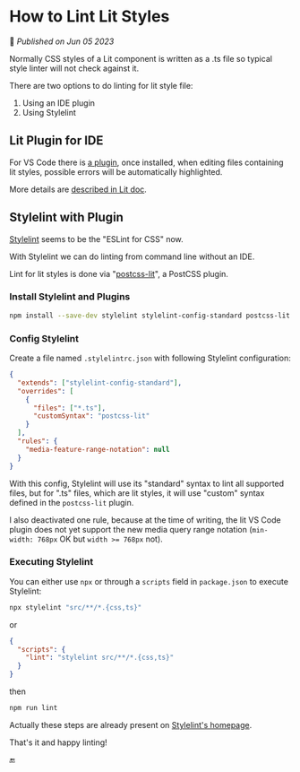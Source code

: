 # How to Lint Lit Styles

📅 _Published on Jun 05 2023_

Normally CSS styles of a Lit component is written as a .ts file so typical style linter will not check against it.

There are two options to do linting for lit style file:

1. Using an IDE plugin
2. Using Stylelint

## Lit Plugin for IDE

For VS Code there is [a plugin](https://marketplace.visualstudio.com/items?itemName=runem.lit-plugin), once installed, when editing files containing lit styles, possible errors will be automatically highlighted.

More details are [described in Lit doc](https://lit.dev/docs/tools/development/#lit-plugin).

## Stylelint with Plugin

[Stylelint](https://stylelint.io/) seems to be the "ESLint for CSS" now.

With Stylelint we can do linting from command line without an IDE.

Lint for lit styles is done via "[postcss-lit](https://www.npmjs.com/package/postcss-lit)", a PostCSS plugin.

### Install Stylelint and Plugins

```bash
npm install --save-dev stylelint stylelint-config-standard postcss-lit
```

### Config Stylelint

Create a file named `.stylelintrc.json` with following Stylelint configuration:

```json
{
  "extends": ["stylelint-config-standard"],
  "overrides": [
    {
      "files": ["*.ts"],
      "customSyntax": "postcss-lit"
    }
  ],
  "rules": {
    "media-feature-range-notation": null
  }
}
```

With this config, Stylelint will use its "standard" syntax to lint all supported files, but for ".ts" files, which are lit styles, it will use "custom" syntax defined in the `postcss-lit` plugin.

I also deactivated one rule, because at the time of writing, the lit VS Code plugin does not yet support the new media query range notation (`min-width: 768px` OK but `width >= 768px` not).

### Executing Stylelint

You can either use `npx` or through a `scripts` field in `package.json` to execute Stylelint:

```bash
npx stylelint "src/**/*.{css,ts}"
```

or

```json
{
  "scripts": {
    "lint": "stylelint src/**/*.{css,ts}"
  }
}
```

then

```bash
npm run lint
```

Actually these steps are already present on [Stylelint's homepage](https://stylelint.io/user-guide/get-started#using-a-custom-syntax-directly).

That's it and happy linting!

🔚
